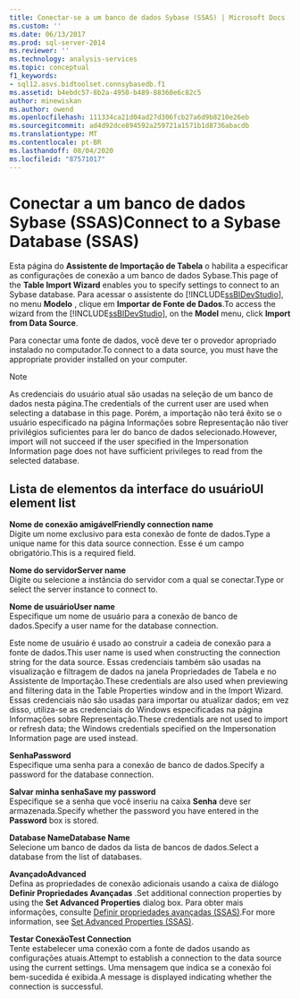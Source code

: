 ```yaml
---
title: Conectar-se a um banco de dados Sybase (SSAS) | Microsoft Docs
ms.custom: ''
ms.date: 06/13/2017
ms.prod: sql-server-2014
ms.reviewer: ''
ms.technology: analysis-services
ms.topic: conceptual
f1_keywords:
- sql12.asvs.bidtoolset.connsybasedb.f1
ms.assetid: b4ebdc57-8b2a-4950-b489-88360e6c82c5
author: minewiskan
ms.author: owend
ms.openlocfilehash: 111334ca21d04ad27d306fcb27a6d9b8210e26eb
ms.sourcegitcommit: ad4d92dce894592a259721a1571b1d8736abacdb
ms.translationtype: MT
ms.contentlocale: pt-BR
ms.lasthandoff: 08/04/2020
ms.locfileid: "87571017"
---
```

# <a name="connect-to-a-sybase-database-ssas"></a><span data-ttu-id="65e8b-102">Conectar a um banco de dados Sybase (SSAS)</span><span class="sxs-lookup"><span data-stu-id="65e8b-102">Connect to a Sybase Database (SSAS)</span></span>
  <span data-ttu-id="65e8b-103">Esta página do **Assistente de Importação de Tabela** o habilita a especificar as configurações de conexão a um banco de dados Sybase.</span><span class="sxs-lookup"><span data-stu-id="65e8b-103">This page of the **Table Import Wizard** enables you to specify settings to connect to an Sybase database.</span></span> <span data-ttu-id="65e8b-104">Para acessar o assistente do [!INCLUDE[ssBIDevStudio](../includes/ssbidevstudio-md.md)], no menu **Modelo** , clique em **Importar de Fonte de Dados**.</span><span class="sxs-lookup"><span data-stu-id="65e8b-104">To access the wizard from the [!INCLUDE[ssBIDevStudio](../includes/ssbidevstudio-md.md)], on the **Model** menu, click **Import from Data Source**.</span></span>  
  
 <span data-ttu-id="65e8b-105">Para conectar uma fonte de dados, você deve ter o provedor apropriado instalado no computador.</span><span class="sxs-lookup"><span data-stu-id="65e8b-105">To connect to a data source, you must have the appropriate provider installed on your computer.</span></span>  
  
> [!NOTE]  
>  <span data-ttu-id="65e8b-106">As credenciais do usuário atual são usadas na seleção de um banco de dados nesta página.</span><span class="sxs-lookup"><span data-stu-id="65e8b-106">The credentials of the current user are used when selecting a database in this page.</span></span> <span data-ttu-id="65e8b-107">Porém, a importação não terá êxito se o usuário especificado na página Informações sobre Representação não tiver privilégios suficientes para ler do banco de dados selecionado.</span><span class="sxs-lookup"><span data-stu-id="65e8b-107">However, import will not succeed if the user specified in the Impersonation Information page does not have sufficient privileges to read from the selected database.</span></span>  
  
## <a name="ui-element-list"></a><span data-ttu-id="65e8b-108">Lista de elementos da interface do usuário</span><span class="sxs-lookup"><span data-stu-id="65e8b-108">UI element list</span></span>  
 <span data-ttu-id="65e8b-109">**Nome de conexão amigável**</span><span class="sxs-lookup"><span data-stu-id="65e8b-109">**Friendly connection name**</span></span>  
 <span data-ttu-id="65e8b-110">Digite um nome exclusivo para esta conexão de fonte de dados.</span><span class="sxs-lookup"><span data-stu-id="65e8b-110">Type a unique name for this data source connection.</span></span> <span data-ttu-id="65e8b-111">Esse é um campo obrigatório.</span><span class="sxs-lookup"><span data-stu-id="65e8b-111">This is a required field.</span></span>  
  
 <span data-ttu-id="65e8b-112">**Nome do servidor**</span><span class="sxs-lookup"><span data-stu-id="65e8b-112">**Server name**</span></span>  
 <span data-ttu-id="65e8b-113">Digite ou selecione a instância do servidor com a qual se conectar.</span><span class="sxs-lookup"><span data-stu-id="65e8b-113">Type or select the server instance to connect to.</span></span>  
  
 <span data-ttu-id="65e8b-114">**Nome de usuário**</span><span class="sxs-lookup"><span data-stu-id="65e8b-114">**User name**</span></span>  
 <span data-ttu-id="65e8b-115">Especifique um nome de usuário para a conexão de banco de dados.</span><span class="sxs-lookup"><span data-stu-id="65e8b-115">Specify a user name for the database connection.</span></span>  
  
 <span data-ttu-id="65e8b-116">Este nome de usuário é usado ao construir a cadeia de conexão para a fonte de dados.</span><span class="sxs-lookup"><span data-stu-id="65e8b-116">This user name is used when constructing the connection string for the data source.</span></span> <span data-ttu-id="65e8b-117">Essas credenciais também são usadas na visualização e filtragem de dados na janela Propriedades de Tabela e no Assistente de Importação.</span><span class="sxs-lookup"><span data-stu-id="65e8b-117">These credentials are also used when previewing and filtering data in the Table Properties window and in the Import Wizard.</span></span> <span data-ttu-id="65e8b-118">Essas credenciais não são usadas para importar ou atualizar dados; em vez disso, utiliza-se as credenciais do Windows especificadas na página Informações sobre Representação.</span><span class="sxs-lookup"><span data-stu-id="65e8b-118">These credentials are not used to import or refresh data; the Windows credentials specified on the Impersonation Information page are used instead.</span></span>  
  
 <span data-ttu-id="65e8b-119">**Senha**</span><span class="sxs-lookup"><span data-stu-id="65e8b-119">**Password**</span></span>  
 <span data-ttu-id="65e8b-120">Especifique uma senha para a conexão de banco de dados.</span><span class="sxs-lookup"><span data-stu-id="65e8b-120">Specify a password for the database connection.</span></span>  
  
 <span data-ttu-id="65e8b-121">**Salvar minha senha**</span><span class="sxs-lookup"><span data-stu-id="65e8b-121">**Save my password**</span></span>  
 <span data-ttu-id="65e8b-122">Especifique se a senha que você inseriu na caixa **Senha** deve ser armazenada.</span><span class="sxs-lookup"><span data-stu-id="65e8b-122">Specify whether the password you have entered in the **Password** box is stored.</span></span>  
  
 <span data-ttu-id="65e8b-123">**Database Name**</span><span class="sxs-lookup"><span data-stu-id="65e8b-123">**Database Name**</span></span>  
 <span data-ttu-id="65e8b-124">Selecione um banco de dados da lista de bancos de dados.</span><span class="sxs-lookup"><span data-stu-id="65e8b-124">Select a database from the list of databases.</span></span>  
  
 <span data-ttu-id="65e8b-125">**Avançado**</span><span class="sxs-lookup"><span data-stu-id="65e8b-125">**Advanced**</span></span>  
 <span data-ttu-id="65e8b-126">Defina as propriedades de conexão adicionais usando a caixa de diálogo **Definir Propriedades Avançadas** .</span><span class="sxs-lookup"><span data-stu-id="65e8b-126">Set additional connection properties by using the **Set Advanced Properties** dialog box.</span></span> <span data-ttu-id="65e8b-127">Para obter mais informações, consulte [Definir propriedades avançadas &#40;SSAS&#41;](set-advanced-properties-ssas.md).</span><span class="sxs-lookup"><span data-stu-id="65e8b-127">For more information, see [Set Advanced Properties &#40;SSAS&#41;](set-advanced-properties-ssas.md).</span></span>  
  
 <span data-ttu-id="65e8b-128">**Testar Conexão**</span><span class="sxs-lookup"><span data-stu-id="65e8b-128">**Test Connection**</span></span>  
 <span data-ttu-id="65e8b-129">Tente estabelecer uma conexão com a fonte de dados usando as configurações atuais.</span><span class="sxs-lookup"><span data-stu-id="65e8b-129">Attempt to establish a connection to the data source using the current settings.</span></span> <span data-ttu-id="65e8b-130">Uma mensagem que indica se a conexão foi bem-sucedida é exibida.</span><span class="sxs-lookup"><span data-stu-id="65e8b-130">A message is displayed indicating whether the connection is successful.</span></span>  
  
  

